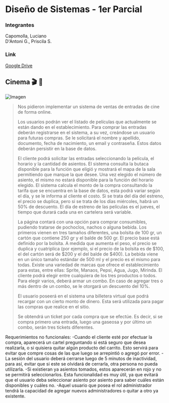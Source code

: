 # Diseño de Sistemas - 1er Parcial

### Integrantes
Capomolla, Luciano\
D'Antoni G., Priscila S.

### Link
[Google Drive](https://drive.google.com/drive/u/1/folders/1LmEufCj5gzect8zBlHH6bKDe1CgIHYDt)

## Cinema :clapper: :popcorn:

![Imagen](https://cooltivarte.com/portal/wp-content/uploads/2020/08/por-que-se-comen-palomitas-en-el-cine-en-vez-de-otros-039-snacks-039.jpg)

>Nos pidieron implementar un sistema de ventas de entradas de cine de forma online. 
>
>Los usuarios podrán ver el listado de películas que actualmente se están dando en el establecimiento. Para comprar las entradas deberán registrarse en el sistema, a su vez, creándose un usuario para futuras compras. Se le solicitará el nombre y apellido, documento, fecha de nacimiento, un email y contraseña. Estos datos deberán persistir en la base de datos.
>
>El cliente podrá solicitar las entradas seleccionando la película, el horario y la cantidad de asientos. El sistema consulta la butaca disponible para la función que eligió y mostrará el mapa de la sala permitiendo que marque la que desee. Una vez elegido el número de asiento, el mismo no estará disponible para la función del horario elegido.
>El sistema calcula el monto de la compra consultando la tarifa que se encuentra en la base de datos, esta podrá variar según el día, y se le informa al cliente el costo. Si se trata del día del estreno, el precio se duplica, pero si se trata de los días miércoles, habrá un 50% de descuento. 
>El día de estreno de las películas es el jueves, el tiempo que durará cada una en cartelera será variable.
>
>La página contará con una opción para comprar consumibles, pudiendo tratarse de pochoclos, nachos o alguna bebida. Los primeros vienen en tres tamaños diferentes, una bolsita de 100 gr, un cartón que contiene 250 gr y el balde de 500 gr. El precio base está definido por la bolsita. A medida que aumenta el peso, el precio se duplica y cuatriplica (por ejemplo, si el precio de la bolsita es de $100, el del cartón será de $200 y el del balde de $400). La bebida viene en un único tamaño estándar de 500 ml y el precio es el mismo para todas. Existe una variedad de marcas que ofrece el establecimiento para estas, entre ellas: Sprite, Manaos, Pepsi, Agua, Jugo, Mirinda.
>El cliente podrá elegir entre cualquiera de los tres productos o todos. Para elegir varios, deberá armar un combo. En caso de agregar tres o más dentro de un combo, se le otorgará un descuento del 10%.
>
>El usuario poseerá en el sistema una billetera virtual que podrá recargar con un cierto monto de dinero. Esta será utilizada para pagar las compras que realice en el sitio.
>
>Se obtendrá un ticket por cada compra que se efectúe. Es decir, si se compra primero una entrada, luego una gaseosa y por último un combo, serán tres tickets diferentes.

Requerimientos no funcionales:
-Cuando el cliente esté por efectuar la compra, aparecerá un cartel preguntando si está seguro que desea realizarla, o si quisiera quitar algún producto del carrito. Esto servirá para evitar que compre cosas de las que luego se arrepintió o agregó por error.
-La sesión del usuario deberá cerrarse luego de 5 minutos de inactividad, para así, evitar que si este se olvidará de cerrarla, otra persona no pueda utilizarla.
-Si existieran ya asientos tomados, estos aparecerán en rojo y no se permitirá seleccionarlos. Esta funcionalidad es muy útil, ya que evitará que el usuario deba seleccionar asiento por asiento para saber cuáles están disponibles y cuáles no.
-Aquel usuario que posea el rol administrador tendrá la capacidad de agregar nuevos administradores o quitar a otro ya existente.
